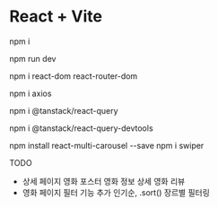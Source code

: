 # React + Vite

npm i

npm run dev

npm i react-dom react-router-dom

npm i axios

npm i @tanstack/react-query

npm i @tanstack/react-query-devtools

npm install react-multi-carousel --save
npm i swiper

TODO

-   상세 페이지
    영화 포스터
    영화 정보 상세
    영화 리뷰
-   영화 페이지 필터 기능 추가
    인기순, .sort()
    장르별 필터링
